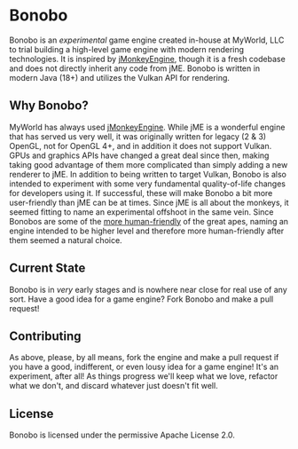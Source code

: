 # Bonobo

Bonobo is an *experimental* game engine created in-house at MyWorld, LLC to trial building a high-level game engine with modern rendering technologies. It is inspired
by [jMonkeyEngine](https://jmonkeyengine.org/), though it is a fresh codebase and does not directly inherit any code from jME.
Bonobo is written in modern Java (18+) and utilizes the Vulkan API for rendering.

## Why Bonobo?
MyWorld has always used [jMonkeyEngine](https://jmonkeyengine.org/). While jME is a wonderful engine that has served us very well, it was originally
written for legacy (2 & 3) OpenGL, not for OpenGL 4+, and in addition it does not support Vulkan. GPUs and graphics APIs have changed a great deal since then, making
taking good advantage of them more complicated than simply adding a new renderer to jME. In addition to being written to target Vulkan, Bonobo is also intended to
experiment with some very fundamental quality-of-life changes for developers using it. If successful, these will make Bonobo a bit more user-friendly than jME can be
at times. Since jME is all about the monkeys, it seemed fitting to name an experimental offshoot in the same vein. Since Bonobos are some of the
[more human-friendly](https://en.wikipedia.org/wiki/Bonobo#Similarity_to_humans) of the great apes, naming an engine intended to be higher level and therefore more
human-friendly after them seemed a natural choice.

## Current State
Bonobo is in *very* early stages and is nowhere near close for real use of any sort. Have a good idea for a game engine? Fork Bonobo and make a pull request!

## Contributing
As above, please, by all means, fork the engine and make a pull request if you have a good, indifferent, or even lousy idea for a game engine! It's an experiment, after
all! As things progress we'll keep what we love, refactor what we don't, and discard whatever just doesn't fit well.

## License
Bonobo is licensed under the permissive Apache License 2.0.
